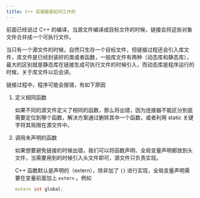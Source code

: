 ```yaml
---
title: C++ 连接器是如何工作的
---
```


前面已经说过 C++ 的编译，当源文件编译成目标文件的时候，链接会将这些对象文件合并成一个可执行文件。

当只有一个源文件的时候，自然只生存一个目标文件，但链接过程还会引入库文件，库文件是已经封装好的类或者函数，一般库文件有两种（动态库和静态库），最大的区别就是静态库在链接生成可执行文件的时候引入，而动态库是程序运行的时候，关于库文件以后会讲。

链接过程中，程序可能会报错，有如下原因

1. 定义相同函数

   如果不同的源文件定义了相同的函数，那么将出错，因为连接器不能区分到底需要定位到哪个函数，解决方案通过删除其中一个函数，或者利用 static 关键字将其局限在源文件中。

2. 调用未声明的函数

   如果想要避免链接的时候出错，我们可以将函数声明、全局变量声明都放到头文件，当需要用到的时候引入头文件即可，源文件只负责实现。

   C++ 函数默认是声明的（extern），除非加了 `{}` 进行实现，全局变量声明需要在变量前面加上 `extern` 。例如

   ```c++
   extern int global;
   ```

   
